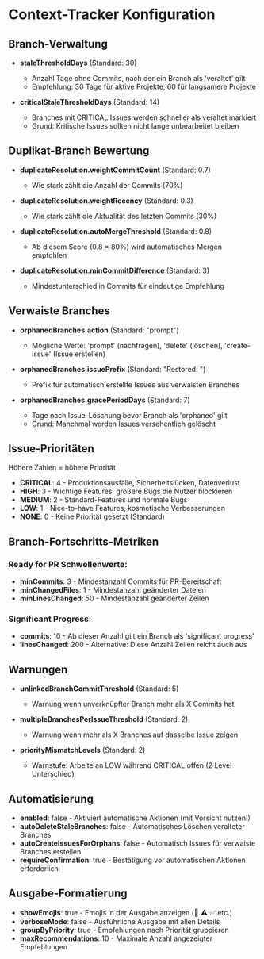 # Context-Tracker Konfiguration

## Branch-Verwaltung

- **staleThresholdDays** (Standard: 30)
  - Anzahl Tage ohne Commits, nach der ein Branch als 'veraltet' gilt
  - Empfehlung: 30 Tage für aktive Projekte, 60 für langsamere Projekte

- **criticalStaleThresholdDays** (Standard: 14)
  - Branches mit CRITICAL Issues werden schneller als veraltet markiert
  - Grund: Kritische Issues sollten nicht lange unbearbeitet bleiben

## Duplikat-Branch Bewertung

- **duplicateResolution.weightCommitCount** (Standard: 0.7)
  - Wie stark zählt die Anzahl der Commits (70%)

- **duplicateResolution.weightRecency** (Standard: 0.3)  
  - Wie stark zählt die Aktualität des letzten Commits (30%)

- **duplicateResolution.autoMergeThreshold** (Standard: 0.8)
  - Ab diesem Score (0.8 = 80%) wird automatisches Mergen empfohlen

- **duplicateResolution.minCommitDifference** (Standard: 3)
  - Mindestunterschied in Commits für eindeutige Empfehlung

## Verwaiste Branches

- **orphanedBranches.action** (Standard: "prompt")
  - Mögliche Werte: 'prompt' (nachfragen), 'delete' (löschen), 'create-issue' (Issue erstellen)

- **orphanedBranches.issuePrefix** (Standard: "Restored: ")
  - Prefix für automatisch erstellte Issues aus verwaisten Branches

- **orphanedBranches.gracePeriodDays** (Standard: 7)
  - Tage nach Issue-Löschung bevor Branch als 'orphaned' gilt
  - Grund: Manchmal werden Issues versehentlich gelöscht

## Issue-Prioritäten

Höhere Zahlen = höhere Priorität

- **CRITICAL**: 4 - Produktionsausfälle, Sicherheitslücken, Datenverlust
- **HIGH**: 3 - Wichtige Features, größere Bugs die Nutzer blockieren  
- **MEDIUM**: 2 - Standard-Features und normale Bugs
- **LOW**: 1 - Nice-to-have Features, kosmetische Verbesserungen
- **NONE**: 0 - Keine Priorität gesetzt (Standard)

## Branch-Fortschritts-Metriken

### Ready for PR Schwellenwerte:
- **minCommits**: 3 - Mindestanzahl Commits für PR-Bereitschaft
- **minChangedFiles**: 1 - Mindestanzahl geänderter Dateien
- **minLinesChanged**: 50 - Mindestanzahl geänderter Zeilen

### Significant Progress:
- **commits**: 10 - Ab dieser Anzahl gilt ein Branch als 'significant progress'
- **linesChanged**: 200 - Alternative: Diese Anzahl Zeilen reicht auch aus

## Warnungen

- **unlinkedBranchCommitThreshold** (Standard: 5)
  - Warnung wenn unverknüpfter Branch mehr als X Commits hat

- **multipleBranchesPerIssueThreshold** (Standard: 2)
  - Warnung wenn mehr als X Branches auf dasselbe Issue zeigen

- **priorityMismatchLevels** (Standard: 2)
  - Warnstufe: Arbeite an LOW während CRITICAL offen (2 Level Unterschied)

## Automatisierung

- **enabled**: false - Aktiviert automatische Aktionen (mit Vorsicht nutzen!)
- **autoDeleteStaleBranches**: false - Automatisches Löschen veralteter Branches
- **autoCreateIssuesForOrphans**: false - Automatisch Issues für verwaiste Branches erstellen  
- **requireConfirmation**: true - Bestätigung vor automatischen Aktionen erforderlich

## Ausgabe-Formatierung

- **showEmojis**: true - Emojis in der Ausgabe anzeigen (🚨 ⚠️ ✅ etc.)
- **verboseMode**: false - Ausführliche Ausgabe mit allen Details
- **groupByPriority**: true - Empfehlungen nach Priorität gruppieren
- **maxRecommendations**: 10 - Maximale Anzahl angezeigter Empfehlungen
